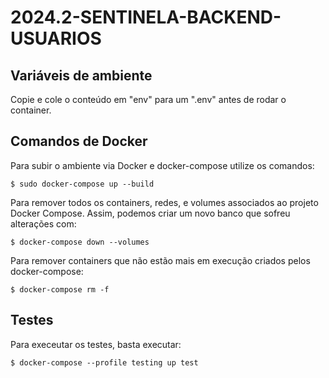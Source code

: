 # 2024.2-SENTINELA-BACKEND-USUARIOS

## Variáveis de ambiente

Copie e cole o conteúdo em "env" para um ".env" antes de rodar o container.

## Comandos de Docker

Para subir o ambiente via Docker e docker-compose utilize os comandos:

```
$ sudo docker-compose up --build
```

Para remover todos os containers, redes, e volumes associados ao projeto Docker Compose. Assim, podemos criar um novo banco que sofreu alterações com:

```
$ docker-compose down --volumes
```

Para remover containers que não estão mais em execução criados pelos docker-compose:

```
$ docker-compose rm -f

```

## Testes

Para execeutar os testes, basta executar:

```
$ docker-compose --profile testing up test
```
